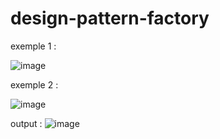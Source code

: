 # design-pattern-factory
exemple 1 :

![image](https://user-images.githubusercontent.com/36199753/151707632-3bb70976-9e74-4b6e-b2a1-81bfa7b4022a.png)

exemple 2 : 

![image](https://user-images.githubusercontent.com/36199753/151707545-37e6e845-41c6-4b7a-aa6d-2c9025e98085.png)

output : 
![image](https://user-images.githubusercontent.com/36199753/151707539-5f43f90b-3e96-4acc-92e3-364c4b0bdfbe.png)
